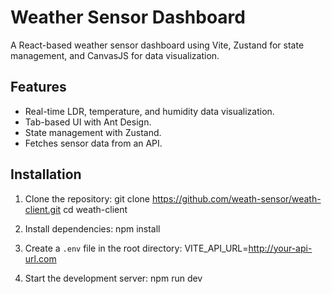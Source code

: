 # Weather Sensor Dashboard

A React-based weather sensor dashboard using Vite, Zustand for state management, and CanvasJS for data visualization.

## Features

- Real-time LDR, temperature, and humidity data visualization.
- Tab-based UI with Ant Design.
- State management with Zustand.
- Fetches sensor data from an API.

## Installation

1. Clone the repository:
   git clone https://github.com/weath-sensor/weath-client.git
   cd weath-client

2. Install dependencies:
   npm install

3. Create a `.env` file in the root directory:
   VITE_API_URL=http://your-api-url.com

4. Start the development server:
   npm run dev
